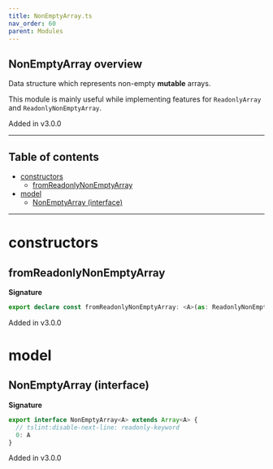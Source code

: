 ```yaml
---
title: NonEmptyArray.ts
nav_order: 60
parent: Modules
---
```


## NonEmptyArray overview

Data structure which represents non-empty **mutable** arrays.

This module is mainly useful while implementing features for `ReadonlyArray` and `ReadonlyNonEmptyArray`.

Added in v3.0.0

---

<h2 class="text-delta">Table of contents</h2>

- [constructors](#constructors)
  - [fromReadonlyNonEmptyArray](#fromreadonlynonemptyarray)
- [model](#model)
  - [NonEmptyArray (interface)](#nonemptyarray-interface)

---

# constructors

## fromReadonlyNonEmptyArray

**Signature**

```ts
export declare const fromReadonlyNonEmptyArray: <A>(as: ReadonlyNonEmptyArray<A>) => NonEmptyArray<A>
```

Added in v3.0.0

# model

## NonEmptyArray (interface)

**Signature**

```ts
export interface NonEmptyArray<A> extends Array<A> {
  // tslint:disable-next-line: readonly-keyword
  0: A
}
```

Added in v3.0.0
